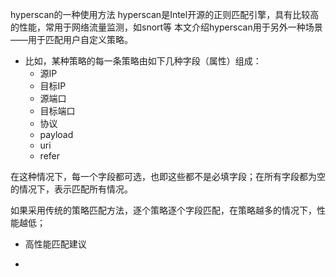 hyperscan的一种使用方法
hyperscan是Intel开源的正则匹配引擎，具有比较高的性能，常用于网络流量监测，如snort等
本文介绍hyperscan用于另外一种场景——用于匹配用户自定义策略。

* 比如，某种策略的每一条策略由如下几种字段（属性）组成：
  - 源IP
  - 目标IP
  - 源端口
  - 目标端口
  - 协议
  - payload
  - uri
  - refer

在这种情况下，每一个字段都可选，也即这些都不是必填字段；在所有字段都为空的情况下，表示匹配所有情况。

如果采用传统的策略匹配方法，逐个策略逐个字段匹配，在策略越多的情况下，性能越低；

* 高性能匹配建议
 - 

